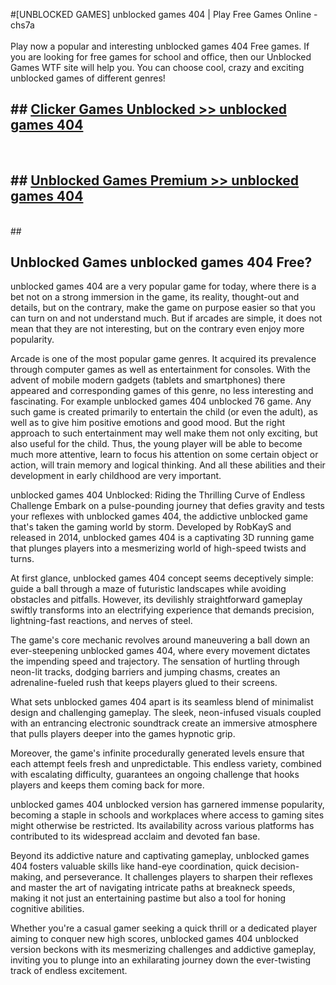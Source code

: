 #[UNBLOCKED GAMES] unblocked games 404 | Play Free Games Online - chs7a <br>
<br>
Play now a popular and interesting unblocked games 404 Free games. If you are looking for free games for school and office, then our Unblocked Games WTF site will help you. You can choose cool, crazy and exciting unblocked games of different genres!


## ##  [Clicker Games Unblocked >> unblocked games 404](http://freeplayer.one?title=unblocked_games_404&ref=22)
  <br>

##  ## [Unblocked Games Premium >> unblocked games 404](http://freeplayer.one?title=unblocked_games_404&ref=22)
  <br>
  ##



## Unblocked Games unblocked games 404 Free?

unblocked games 404 are a very popular game for today, where there is a bet not on a strong immersion in the game, its reality, thought-out and details, but on the contrary, make the game on purpose easier so that you can turn on and not understand much. But if arcades are simple, it does not mean that they are not interesting, but on the contrary even enjoy more popularity.

Arcade is one of the most popular game genres. It acquired its prevalence through computer games as well as entertainment for consoles. With the advent of mobile modern gadgets (tablets and smartphones) there appeared and corresponding games of this genre, no less interesting and fascinating. For example unblocked games 404 unblocked 76 game. Any such game is created primarily to entertain the child (or even the adult), as well as to give him positive emotions and good mood. But the right approach to such entertainment may well make them not only exciting, but also useful for the child. Thus, the young player will be able to become much more attentive, learn to focus his attention on some certain object or action, will train memory and logical thinking. And all these abilities and their development in early childhood are very important.

unblocked games 404 Unblocked: Riding the Thrilling Curve of Endless Challenge
Embark on a pulse-pounding journey that defies gravity and tests your reflexes with unblocked games 404, the addictive unblocked game that's taken the gaming world by storm. Developed by RobKayS and released in 2014, unblocked games 404 is a captivating 3D running game that plunges players into a mesmerizing world of high-speed twists and turns.

At first glance, unblocked games 404 concept seems deceptively simple: guide a ball through a maze of futuristic landscapes while avoiding obstacles and pitfalls. However, its devilishly straightforward gameplay swiftly transforms into an electrifying experience that demands precision, lightning-fast reactions, and nerves of steel.

The game's core mechanic revolves around maneuvering a ball down an ever-steepening unblocked games 404, where every movement dictates the impending speed and trajectory. The sensation of hurtling through neon-lit tracks, dodging barriers and jumping chasms, creates an adrenaline-fueled rush that keeps players glued to their screens.

What sets unblocked games 404 apart is its seamless blend of minimalist design and challenging gameplay. The sleek, neon-infused visuals coupled with an entrancing electronic soundtrack create an immersive atmosphere that pulls players deeper into the games hypnotic grip.

Moreover, the game's infinite procedurally generated levels ensure that each attempt feels fresh and unpredictable. This endless variety, combined with escalating difficulty, guarantees an ongoing challenge that hooks players and keeps them coming back for more.

unblocked games 404 unblocked version has garnered immense popularity, becoming a staple in schools and workplaces where access to gaming sites might otherwise be restricted. Its availability across various platforms has contributed to its widespread acclaim and devoted fan base.

Beyond its addictive nature and captivating gameplay, unblocked games 404 fosters valuable skills like hand-eye coordination, quick decision-making, and perseverance. It challenges players to sharpen their reflexes and master the art of navigating intricate paths at breakneck speeds, making it not just an entertaining pastime but also a tool for honing cognitive abilities.

Whether you're a casual gamer seeking a quick thrill or a dedicated player aiming to conquer new high scores, unblocked games 404 unblocked version beckons with its mesmerizing challenges and addictive gameplay, inviting you to plunge into an exhilarating journey down the ever-twisting track of endless excitement.
